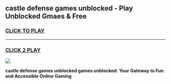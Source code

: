 
## castle defense games unblocked - Play Unblocked Gmaes & Free
<h3>
<a href="https://premium.freeplayer.one?title=castle_defense_games_unblocked&ref=20F">CLICK TO PLAY</a></h3>
<hr>

<h3>
<a href="https://premium.freeplayer.one?title=castle_defense_games_unblocked&ref=20F">CLICK 2 PLAY</a>
  
</h3>

<a href="https://premium.freeplayer.one?title=castle_defense_games_unblocked&ref=20F/"><img src="https://clearcache.store/games.png"></a>


**castle defense games unblocked games unblocked: Your Gateway to Fun and Accessible Online Gaming**
